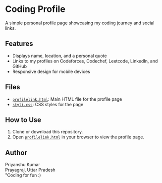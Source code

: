 # Coding Profile

A simple personal profile page showcasing my coding journey and social links.

## Features

- Displays name, location, and a personal quote
- Links to my profiles on Codeforces, Codechef, Leetcode, LinkedIn, and GitHub
- Responsive design for mobile devices

## Files
    
- [`profilelink.html`](profilelink.html): Main HTML file for the profile page
- [`styli.css`](styli.css): CSS styles for the page

## How to Use

1. Clone or download this repository.
2. Open [`profilelink.html`](profilelink.html) in your browser to view the profile page.

## Author
Priyanshu Kumar  
Prayagraj, Uttar Pradesh  
"Coding for fun :)
